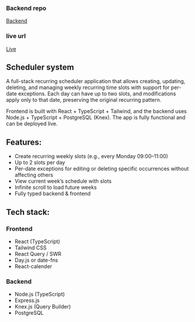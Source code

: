 ### Backend repo
[Backend](https://github.com/astrospkc/Schedule-Day-backend-)

### live url
[Live](https://schedule-day-ruddy.vercel.app/)

## Scheduler system
A full-stack recurring scheduler application that allows creating, updating, deleting, and managing weekly recurring time slots with support for per-date exceptions. Each day can have up to two slots, and modifications apply only to that date, preserving the original recurring pattern.

Frontend is built with React + TypeScript + Tailwind, and the backend uses Node.js + TypeScript + PostgreSQL (Knex). The app is fully functional and can be deployed live.

## Features:
- Create recurring weekly slots (e.g., every Monday 09:00–11:00)
- Up to 2 slots per day
- Per-date exceptions for editing or deleting specific occurrences without affecting others
- View current week’s schedule with slots
- Infinite scroll to load future weeks
- Fully typed backend & frontend


## Tech stack:
### Frontend
- React (TypeScript)
- Tailwind CSS
- React Query / SWR
- Day.js or date-fns
- React-calender

### Backend
- Node.js (TypeScript)
- Express.js 
- Knex.js (Query Builder)
- PostgreSQL